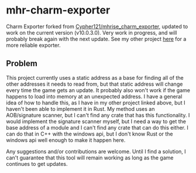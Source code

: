 # mhr-charm-exporter
Charm Exporter forked from [Cypher121/mhrise_charm_exporter](https://github.com/Cypher121/mhrise_charm_exporter), updated to work on the current version (v10.0.3.0).
Very work in progress, and will probably break again with the next update. See my other project [here](https://github.com/cndofx/mh-rise-ct) for a more reliable exporter.

## Problem
This project currently uses a static address as a base for finding all of the other addresses it needs to read from, but that static address will change every time the game gets an update. It probably also won't work if the game happens to load into memory at an unexpected address. I have a general idea of how to handle this, as I have in my other project linked above, but I haven't been able to implement it in Rust. My method uses an AOB/signature scanner, but I can't find any crate that has this functionality. I would implement the signature scanner myself, but I need a way to get the base address of a module and I can't find any crate that can do this either. I can do that in C++ with the windows api, but I don't know Rust or the windows api well enough to make it happen here.

Any suggestions and/or contributions are welcome. Until I find a solution, I can't guarantee that this tool will remain working as long as the game continues to get updates.
